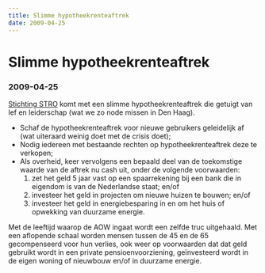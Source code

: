 ```yaml
---
title: Slimme hypotheekrenteaftrek
date: 2009-04-25
---
```


# Slimme hypotheekrenteaftrek
### 2009-04-25

[Stichting STRO](http://strohalm.nl) komt met een slimme hypotheekrenteaftrek die getuigt van lef en leiderschap (wat we zo node missen in Den Haag).

- Schaf de hypotheekrenteaftrek voor nieuwe gebruikers geleidelijk af (wat uiteraard weinig doet met de crisis doet);
- Nodig iedereen met bestaande rechten op hypotheekrenteaftrek deze te verkopen;
- Als overheid, keer vervolgens een bepaald deel van de toekomstige waarde van de aftrek nu cash uit, onder de volgende voorwaarden:
  1. zet het geld 5 jaar vast op een spaarrekening bij een bank die in eigendom is van de Nederlandse staat; en/of
  1. investeer het geld in projecten om nieuwe huizen te bouwen; en/of
  1. investeer het geld in energiebesparing in en om het huis of opwekking van duurzame energie.

Met de leeftijd waarop de AOW ingaat wordt een zelfde truc uitgehaald. Met een aflopende schaal worden mensen tussen de 45 en de 65 gecompenseerd voor hun verlies, ook weer op voorwaarden dat dat geld gebruikt wordt in een private pensioenvoorziening, geïnvesteerd wordt in de eigen woning of nieuwbouw en/of in duurzame energie.